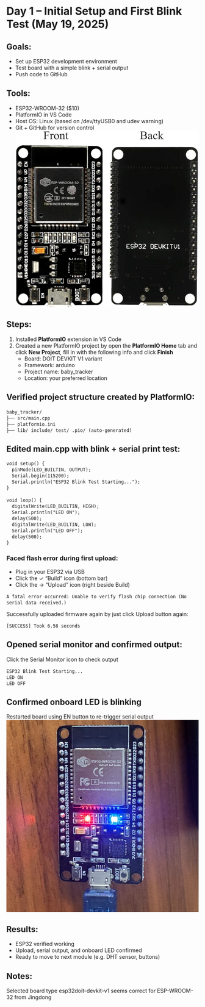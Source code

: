# Day 1 – Initial Setup and First Blink Test (May 19, 2025)

## Goals: 
- Set up ESP32 development environment
- Test board with a simple blink + serial output
- Push code to GitHub
## Tools:
- ESP32-WROOM-32 ($10)
- PlatformIO in VS Code
- Host OS: Linux (based on /dev/ttyUSB0 and udev warning)
- Git + GitHub for version control
![esp32 blink](./images/esp32.jpg)
## Steps:
1. Installed **PlatformIO** extension in VS Code
2. Created a new PlatformIO project by open the **PlatformIO Home** tab and click **New Project**, fill in with the following info and click **Finish**
   - Board: DOIT DEVKIT V1 variant
   - Framework: arduino
   - Project name: baby_tracker
   - Location: your preferred location
## Verified project structure created by PlatformIO:
```
baby_tracker/
├── src/main.cpp
├── platformio.ini
├── lib/ include/ test/ .pio/ (auto-generated)
```
## Edited main.cpp with blink + serial print test:
```
void setup() {
  pinMode(LED_BUILTIN, OUTPUT);
  Serial.begin(115200);
  Serial.println("ESP32 Blink Test Starting...");
}

void loop() {
  digitalWrite(LED_BUILTIN, HIGH);
  Serial.println("LED ON");
  delay(500);
  digitalWrite(LED_BUILTIN, LOW);
  Serial.println("LED OFF");
  delay(500);
}
```
### Faced flash error during first upload:
 - Plug in your ESP32 via USB
 - Click the ✓ “Build” icon (bottom bar)
 - Click the → “Upload” icon (right beside Build)
```
A fatal error occurred: Unable to verify flash chip connection (No serial data received.)
```
Successfully uploaded firmware again by just click Upload button again:
```
[SUCCESS] Took 6.58 seconds
```
## Opened serial monitor and confirmed output:
Click the Serial Monitor icon to check output
```
ESP32 Blink Test Starting...
LED ON
LED OFF
```
## Confirmed onboard LED is blinking
Restarted board using EN button to re-trigger serial output
![esp32 blink](./images/esp32_init_blink.jpg)

## Results:
- ESP32 verified working
- Upload, serial output, and onboard LED confirmed
- Ready to move to next module (e.g. DHT sensor, buttons)

## Notes:
Selected board type esp32doit-devkit-v1 seems correct for ESP-WROOM-32 from Jingdong
